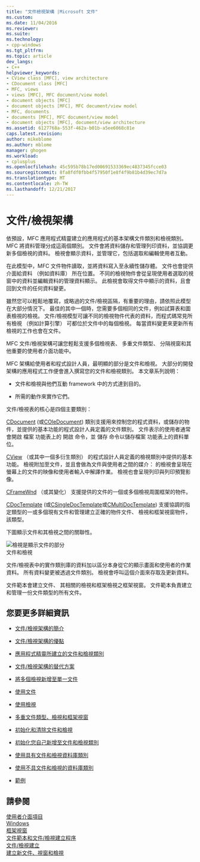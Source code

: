```yaml
---
title: "文件檢視架構 |Microsoft 文件"
ms.custom: 
ms.date: 11/04/2016
ms.reviewer: 
ms.suite: 
ms.technology:
- cpp-windows
ms.tgt_pltfrm: 
ms.topic: article
dev_langs:
- C++
helpviewer_keywords:
- CView class [MFC], view architecture
- CDocument class [MFC]
- MFC, views
- views [MFC], MFC document/view model
- document objects [MFC]
- document objects [MFC], MFC document/view model
- MFC, documents
- documents [MFC], MFC document/view model
- document objects [MFC], document/view architecture
ms.assetid: 6127768a-553f-462a-b01b-a5ee6068c81e
caps.latest.revision: 
author: mikeblome
ms.author: mblome
manager: ghogen
ms.workload:
- cplusplus
ms.openlocfilehash: 45c595b78b17ed00691533369ec4837345fcce03
ms.sourcegitcommit: 8fa8fdf0fbb4f57950f1e8f4f9b81b4d39ec7d7a
ms.translationtype: MT
ms.contentlocale: zh-TW
ms.lasthandoff: 12/21/2017
---
```

# <a name="documentview-architecture"></a>文件/檢視架構
依預設，MFC 應用程式精靈建立的應用程式的基本架構文件類別和檢視類別。 MFC 將資料管理分成這兩個類別。 文件會將資料儲存和管理列印資料，並協調更新多個檢視的資料。 檢視會顯示資料，並管理它，包括選取和編輯使用者互動。  
  
 在此模型中，MFC 文件物件讀取，並將資料寫入至永續性儲存體。 文件也會提供介面給資料 （例如資料庫） 所在位置。 不同的檢視物件會從呈現使用者選取的視窗中的資料並編輯資料的管理資料顯示。 此檢視會取得文件中顯示的資料，且會回到文件的任何資料變更。  
  
 雖然您可以輕鬆地覆寫，或略過的文件/檢視區隔，有重要的理由，請依照此模型在大部分情況下。 最佳的其中一個時，您需要多個相同的文件，例如試算表和圖表檢視的檢視。 文件/檢視模型可讓不同的檢視物件代表的資料，而程式碼常見所有檢視 （例如計算引擎） 可都位於文件中的每個檢視。 每當資料變更來更新所有檢視的工作也會在文件。  
  
 MFC 文件/檢視架構可讓您輕鬆支援多個檢視表、 多重文件類型、 分隔視窗和其他重要的使用者介面功能中。  
  
 MFC 架構給使用者和程式設計人員，最明顯的部分是文件和檢視。 大部分的開發架構的應用程式工作便會進入撰寫您的文件和檢視類別。 本文章系列說明：  
  
-   文件和檢視與他們互動 framework 中的方式達到目的。  
  
-   所需的動作來實作它們。  
  
 文件/檢視表的核心是四個主要類別：  
  
 [CDocument](../mfc/reference/cdocument-class.md) (或[COleDocument](../mfc/reference/coledocument-class.md)) 類別支援用來控制您的程式資料，或儲存的物件，並提供的基本功能的程式設計人員定義的文件類別。 文件表示的使用者通常會開啟 檔案 功能表上的 開啟 命令，並 儲存 命令以儲存檔案 功能表上的資料單位。  
  
 [CView](../mfc/reference/cview-class.md) （或其中一個多衍生類別） 的程式設計人員定義的檢視類別中提供的基本功能。 檢視附加至文件，並且會做為文件與使用者之間的媒介： 的檢視會呈現在螢幕上的文件的映像和使用者輸入中解譯作業。 檢視也會呈現列印與列印預覽影像。  
  
 [CFrameWnd](../mfc/reference/cframewnd-class.md) （或其變化） 支援提供的文件的一個或多個檢視周圍框架的物件。  
  
 [CDocTemplate](../mfc/reference/cdoctemplate-class.md) (或[CSingleDocTemplate](../mfc/reference/csingledoctemplate-class.md)或[CMultiDocTemplate](../mfc/reference/cmultidoctemplate-class.md)) 支援協調的指定類型的一或多個現有文件和管理建立正確的物件文件、 檢視和框架視窗物件，該類型。  
  
 下圖顯示文件和其檢視之間的關聯性。  
  
 ![檢視是顯示文件的部分](../mfc/media/vc379n1.gif "vc379n1")  
文件和檢視  
  
 文件/檢視表中的實作類別庫的資料加以區分本身從它的顯示畫面和使用者的作業資料。 所有資料變更被透過文件類別。 檢視會呼叫這個介面來存取及更新資料。  
  
 文件範本會建立文件、 其相關的檢視和框架檢視之框架視窗。 文件範本負責建立和管理一份文件類型的所有文件。  
  
## <a name="what-do-you-want-to-know-more-about"></a>您要更多詳細資訊  
  
-   [文件/檢視架構的簡介](../mfc/a-portrait-of-the-document-view-architecture.md)  
  
-   [文件/檢視架構的優點](../mfc/advantages-of-the-document-view-architecture.md)  
  
-   [應用程式精靈所建立的文件和檢視類別](../mfc/document-and-view-classes-created-by-the-mfc-application-wizard.md)  
  
-   [文件/檢視架構的替代方案](../mfc/alternatives-to-the-document-view-architecture.md)  
  
-   [將多個檢視新增至單一文件](../mfc/adding-multiple-views-to-a-single-document.md)  
  
-   [使用文件](../mfc/using-documents.md)  
  
-   [使用檢視](../mfc/using-views.md)  
  
-   [多重文件類型、檢視和框架視窗](../mfc/multiple-document-types-views-and-frame-windows.md)  
  
-   [初始化和清除文件和檢視](../mfc/initializing-and-cleaning-up-documents-and-views.md)  
  
-   [初始化您自己新增至文件和檢視類別](../mfc/creating-new-documents-windows-and-views.md)  
  
-   [使用具有文件和檢視資料庫類別](../data/mfc-using-database-classes-with-documents-and-views.md)  
  
-   [使用不具文件和檢視的資料庫類別](../data/mfc-using-database-classes-without-documents-and-views.md)  
  
-   [範例](../visual-cpp-samples.md)  
  
## <a name="see-also"></a>請參閱  
 [使用者介面項目](../mfc/user-interface-elements-mfc.md)   
 [Windows](../mfc/windows.md)   
 [框架視窗](../mfc/frame-windows.md)   
 [文件範本和文件/檢視建立程序](../mfc/document-templates-and-the-document-view-creation-process.md)   
 [文件/檢視建立](../mfc/document-view-creation.md)   
 [建立新文件、視窗和檢視](../mfc/creating-new-documents-windows-and-views.md)

